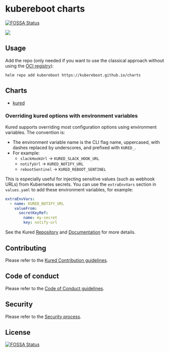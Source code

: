 # kubereboot charts
[![FOSSA Status](https://app.fossa.com/api/projects/git%2Bgithub.com%2Fkubereboot%2Fcharts.svg?type=shield)](https://app.fossa.com/projects/git%2Bgithub.com%2Fkubereboot%2Fcharts?ref=badge_shield)


[![](https://github.com/kubereboot/charts/workflows/Release%20Charts/badge.svg?branch=main)](https://github.com/kubereboot/charts/actions)

## Usage

Add the repo (only needed if you want to use the classical approach without using the [OCI registry](https://helm.sh/docs/topics/registries/)):

```
helm repo add kubereboot https://kubereboot.github.io/charts
```

## Charts

- [kured](https://github.com/kubereboot/charts/tree/main/charts/kured)

### Overriding kured options with environment variables

Kured supports overriding most configuration options using environment variables. The convention is:

- The environment variable name is the CLI flag name, uppercased, with dashes replaced by underscores, and prefixed with `KURED_`.
- For example:
  - `slackHookUrl` → `KURED_SLACK_HOOK_URL`
  - `notifyUrl` → `KURED_NOTIFY_URL`
  - `rebootSentinel` → `KURED_REBOOT_SENTINEL`

This is especially useful for injecting sensitive values (such as webhook URLs) from Kubernetes secrets. You can use the `extraEnvVars` section in `values.yaml` to add these environment variables, for example:

```yaml
extraEnvVars:
  - name: KURED_NOTIFY_URL
    valueFrom:
      secretKeyRef:
        name: my-secret
        key: notify-url
```

See the Kured [Repository](https://github.com/kubereboot/kured) and [Documentation](https://kured.dev) for more details.

## Contributing

Please refer to the [Kured Contribution guidelines](https://github.com/kubereboot/kured/blob/main/CONTRIBUTING.md).

## Code of conduct

Please refer to the [Code of Conduct guidelines](https://github.com/kubereboot/kured/blob/main/README.md).

## Security

Please refer to the [Security process](https://github.com/kubereboot/kured/blob/main/README.md).


## License
[![FOSSA Status](https://app.fossa.com/api/projects/git%2Bgithub.com%2Fkubereboot%2Fcharts.svg?type=large)](https://app.fossa.com/projects/git%2Bgithub.com%2Fkubereboot%2Fcharts?ref=badge_large)